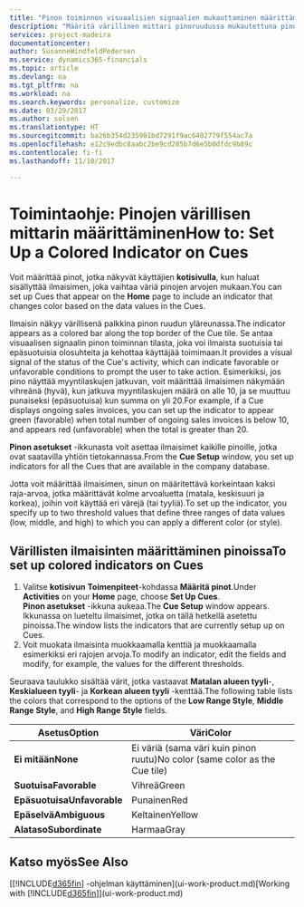 ```yaml
---
title: "Pinon toiminnon visuaalisien signaalien mukauttaminen määrittämällä värilliset mittarit | Microsoft Docs"
description: "Määritä värillinen mittari pinoruudussa mukautettuna pinon toiminnon visuaalisena signaalina."
services: project-madeira
documentationcenter: 
author: SusanneWindfeldPedersen
ms.service: dynamics365-financials
ms.topic: article
ms.devlang: na
ms.tgt_pltfrm: na
ms.workload: na
ms.search.keywords: personalize, customize
ms.date: 03/29/2017
ms.author: solsen
ms.translationtype: HT
ms.sourcegitcommit: ba26b354d235981bd7291f9ac6402779f554ac7a
ms.openlocfilehash: e12c9edbc8aabc2be9cd285b7d6e5b0dfdc9b89c
ms.contentlocale: fi-fi
ms.lasthandoff: 11/10/2017

---
```

# <a name="how-to-set-up-a-colored-indicator-on-cues"></a><span data-ttu-id="84d78-103">Toimintaohje: Pinojen värillisen mittarin määrittäminen</span><span class="sxs-lookup"><span data-stu-id="84d78-103">How to: Set Up a Colored Indicator on Cues</span></span>
<span data-ttu-id="84d78-104">Voit määrittää pinot, jotka näkyvät käyttäjien **kotisivulla**, kun haluat sisällyttää ilmaisimen, joka vaihtaa väriä pinojen arvojen mukaan.</span><span class="sxs-lookup"><span data-stu-id="84d78-104">You can set up Cues that appear on the **Home** page to include an indicator that changes color based on the data values in the Cues.</span></span>

<span data-ttu-id="84d78-105">Ilmaisin näkyy värillisenä palkkina pinon ruudun yläreunassa.</span><span class="sxs-lookup"><span data-stu-id="84d78-105">The indicator appears as a colored bar along the top border of the Cue tile.</span></span> <span data-ttu-id="84d78-106">Se antaa visuaalisen signaalin pinon toiminnan tilasta, joka voi ilmaista suotuisia tai epäsuotuisia olosuhteita ja kehottaa käyttäjää toimimaan.</span><span class="sxs-lookup"><span data-stu-id="84d78-106">It provides a visual signal of the status of the Cue's activity, which can indicate favorable or unfavorable conditions to prompt the user to take action.</span></span> <span data-ttu-id="84d78-107">Esimerkiksi, jos pino näyttää myyntilaskujen jatkuvan, voit määrittää ilmaisimen näkymään vihreänä (hyvä), kun jatkuva myyntilaskujen määrä on alle 10, ja se muuttuu punaiseksi (epäsuotuisa) kun summa on yli 20.</span><span class="sxs-lookup"><span data-stu-id="84d78-107">For example, if a Cue displays ongoing sales invoices, you can set up the indicator to appear green (favorable) when total number of ongoing sales invoices is below 10, and appears red (unfavorable) when the total is greater than 20.</span></span>

<span data-ttu-id="84d78-108">**Pinon asetukset** -ikkunasta voit asettaa ilmaisimet kaikille pinoille, jotka ovat saatavilla yhtiön tietokannassa.</span><span class="sxs-lookup"><span data-stu-id="84d78-108">From the **Cue Setup** window, you set up indicators for all the Cues that are available in the company database.</span></span>

<span data-ttu-id="84d78-109">Jotta voit määrittää ilmaisimen, sinun on määritettävä korkeintaan kaksi raja-arvoa, jotka määrittävät kolme arvoaluetta (matala, keskisuuri ja korkea), joihin voit käyttää eri värejä (tai tyyliä).</span><span class="sxs-lookup"><span data-stu-id="84d78-109">To set up the indicator, you specify up to two threshold values that define three ranges of data values (low, middle, and high) to which you can apply a different color (or style).</span></span>

## <a name="to-set-up-colored-indicators-on-cues"></a><span data-ttu-id="84d78-110">Värillisten ilmaisinten määrittäminen pinoissa</span><span class="sxs-lookup"><span data-stu-id="84d78-110">To set up colored indicators on Cues</span></span>
1. <span data-ttu-id="84d78-111">Valitse **kotisivun** **Toimenpiteet**-kohdassa **Määritä pinot**.</span><span class="sxs-lookup"><span data-stu-id="84d78-111">Under **Activities** on your **Home** page, choose **Set Up Cues**.</span></span>  
   <span data-ttu-id="84d78-112">**Pinon asetukset** -ikkuna aukeaa.</span><span class="sxs-lookup"><span data-stu-id="84d78-112">The **Cue Setup** window appears.</span></span> <span data-ttu-id="84d78-113">Ikkunassa on lueteltu ilmaisimet, jotka on tällä hetkellä asetettu pinoissa.</span><span class="sxs-lookup"><span data-stu-id="84d78-113">The window lists the indicators that are currently setup up on Cues.</span></span>
2. <span data-ttu-id="84d78-114">Voit muokata ilmaisinta muokkaamalla kenttiä ja muokkaamalla esimerkiksi eri rajojen arvoja.</span><span class="sxs-lookup"><span data-stu-id="84d78-114">To modify an indicator, edit the fields and modify, for example, the values for the different thresholds.</span></span>  

<span data-ttu-id="84d78-115">Seuraava taulukko sisältää värit, jotka vastaavat **Matalan alueen tyyli**-, **Keskialueen tyyli**- ja **Korkean alueen tyyli** -kenttää.</span><span class="sxs-lookup"><span data-stu-id="84d78-115">The following table lists the colors that correspond to the options of the **Low Range Style**, **Middle Range Style**, and **High Range Style** fields.</span></span>

| <span data-ttu-id="84d78-116">Asetus</span><span class="sxs-lookup"><span data-stu-id="84d78-116">Option</span></span> | <span data-ttu-id="84d78-117">Väri</span><span class="sxs-lookup"><span data-stu-id="84d78-117">Color</span></span> |
| --- | --- |
| <span data-ttu-id="84d78-118">**Ei mitään**</span><span class="sxs-lookup"><span data-stu-id="84d78-118">**None**</span></span> |<span data-ttu-id="84d78-119">Ei väriä (sama väri kuin pinon ruutu)</span><span class="sxs-lookup"><span data-stu-id="84d78-119">No color (same color as the Cue tile)</span></span>|
| <span data-ttu-id="84d78-120">**Suotuisa**</span><span class="sxs-lookup"><span data-stu-id="84d78-120">**Favorable**</span></span> |<span data-ttu-id="84d78-121">Vihreä</span><span class="sxs-lookup"><span data-stu-id="84d78-121">Green</span></span> |
| <span data-ttu-id="84d78-122">**Epäsuotuisa**</span><span class="sxs-lookup"><span data-stu-id="84d78-122">**Unfavorable**</span></span> |<span data-ttu-id="84d78-123">Punainen</span><span class="sxs-lookup"><span data-stu-id="84d78-123">Red</span></span> |
| <span data-ttu-id="84d78-124">**Epäselvä**</span><span class="sxs-lookup"><span data-stu-id="84d78-124">**Ambiguous**</span></span> |<span data-ttu-id="84d78-125">Keltainen</span><span class="sxs-lookup"><span data-stu-id="84d78-125">Yellow</span></span> |
| <span data-ttu-id="84d78-126">**Alataso**</span><span class="sxs-lookup"><span data-stu-id="84d78-126">**Subordinate**</span></span> |<span data-ttu-id="84d78-127">Harmaa</span><span class="sxs-lookup"><span data-stu-id="84d78-127">Gray</span></span> |

## <a name="see-also"></a><span data-ttu-id="84d78-128">Katso myös</span><span class="sxs-lookup"><span data-stu-id="84d78-128">See Also</span></span>
<span data-ttu-id="84d78-129">[[!INCLUDE[d365fin](includes/d365fin_md.md)] -ohjelman käyttäminen](ui-work-product.md)</span><span class="sxs-lookup"><span data-stu-id="84d78-129">[Working with [!INCLUDE[d365fin](includes/d365fin_md.md)]](ui-work-product.md)</span></span>

